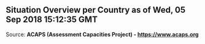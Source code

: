 ## Situation Overview per Country as of Wed, 05 Sep 2018 15:12:35 GMT

Source: **ACAPS (Assessment Capacities Project) - https://www.acaps.org**